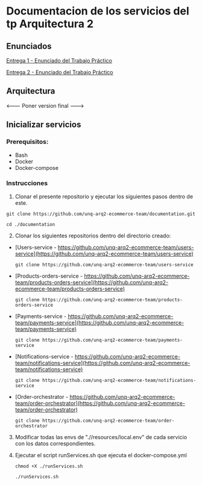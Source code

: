 # Documentacion de los servicios del tp Arquitectura 2


## Enunciados

[Entrega 1 - Enunciado del Trabajo Práctico]()

[Entrega 2 - Enunciado del Trabajo Práctico]()


## Arquitectura


<--- Poner version final --->


## Inicializar servicios

### Prerequisitos:

- Bash
- Docker
- Docker-compose


### Instrucciones

1) Clonar el presente repositorio y ejecutar los siguientes pasos dentro de este.

```git clone https://github.com/unq-arq2-ecommerce-team/documentation.git```

```cd ./documentation```

2) Clonar los siguientes repositorios dentro del directorio creado:

- [Users-service - https://github.com/unq-arq2-ecommerce-team/users-service](https://github.com/unq-arq2-ecommerce-team/users-service)

    ```git clone https://github.com/unq-arq2-ecommerce-team/users-service```

- [Products-orders-service - https://github.com/unq-arq2-ecommerce-team/products-orders-service](https://github.com/unq-arq2-ecommerce-team/products-orders-service)

    ```git clone https://github.com/unq-arq2-ecommerce-team/products-orders-service```

- [Payments-service - https://github.com/unq-arq2-ecommerce-team/payments-service](https://github.com/unq-arq2-ecommerce-team/payments-service)

    ```git clone https://github.com/unq-arq2-ecommerce-team/payments-service```

- [Notifications-service - https://github.com/unq-arq2-ecommerce-team/notifications-service](https://github.com/unq-arq2-ecommerce-team/notifications-service)

    ```git clone https://github.com/unq-arq2-ecommerce-team/notifications-service```

- [Order-orchestrator - https://github.com/unq-arq2-ecommerce-team/order-orchestrator](https://github.com/unq-arq2-ecommerce-team/order-orchestrator)

    ```git clone https://github.com/unq-arq2-ecommerce-team/order-orchestrator```



3) Modificar todas las envs de "./<servicio>/resources/local.env" de cada servicio con los datos correspondientes. 



4) Ejecutar el script runServices.sh que ejecuta el docker-compose.yml

    ```chmod +X ./runServices.sh```

    ```./runServices.sh```

